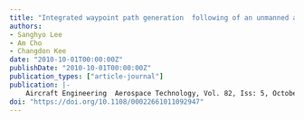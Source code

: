```yaml
---
title: "Integrated waypoint path generation  following of an unmanned aerial vehicle"
authors:
- Sanghyo Lee
- Am Cho
- Changdon Kee
date: "2010-10-01T00:00:00Z"
publishDate: "2010-10-01T00:00:00Z"
publication_types: ["article-journal"]
publication: |-
    Aircraft Engineering  Aerospace Technology, Vol. 82, Iss: 5, October, 2010, pp. 296-304
doi: "https://doi.org/10.1108/00022661011092947"
---
```

